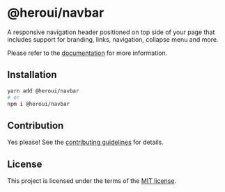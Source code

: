 # @heroui/navbar

A responsive navigation header positioned on top side of your page that includes support for branding, links, navigation, collapse menu and more.

Please refer to the [documentation](https://nextui.org/docs/components/navbar) for more information.

## Installation

```sh
yarn add @heroui/navbar
# or
npm i @heroui/navbar
```

## Contribution

Yes please! See the
[contributing guidelines](https://github.com/nextui-org/nextui/blob/master/CONTRIBUTING.md)
for details.

## License

This project is licensed under the terms of the
[MIT license](https://github.com/nextui-org/nextui/blob/master/LICENSE).
